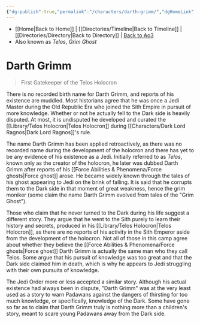 ```yaml
---
{"dg-publish":true,"permalink":"/characters/darth-grimm/","dgHomeLink":false}
---
```


- [[Home\|Back to Home]] | [[Directories/Timeline\|Back to Timeline]] | [[Directories/Directory\|Back to Directory]] | [Back to Ao3](https://archiveofourown.org/works/19334440/chapters/45992584)
- Also known as *Telos*, *Grim Ghost*

# Darth Grimm
>First Gatekeeper of the Telos Holocron

There is no recorded birth name for Darth Grimm, and reports of his existence are muddled. Most historians agree that he was once a Jedi Master during the Old Republic Era who joined the Sith Empire in pursuit of more knowledge. Whether or not he actually fell to the Dark side is heavily disputed. At most, it is undisputed he developed and curated the [[Library/Telos Holocron\|Telos Holocron]] during [[Characters/Dark Lord Ragnos\|Dark Lord Ragnos]]'s rule. 

The name Darth Grimm has been applied retroactively, as there was no recorded name during the development of the holocron and there has yet to be any evidence of his existence as a Jedi. Initially referred to as *Telos*, known only as the creator of the holocron, he later was dubbed Darth Grimm after reports of his [[Force Abilities & Phenomena/Force ghosts\|Force ghost]] arose. He became widely known through the tales of his ghost appearing to Jedi on the brink of falling. It is said that he corrupts them to the Dark side in that moment of great weakness, hence the grim moniker (some claim the name Darth Grimm evolved from tales of the "Grim Ghost"). 

Those who claim that he never turned to the Dark during his life suggest a different story. They argue that he went to the Sith purely to learn their history and secrets, produced in his [[Library/Telos Holocron\|Telos Holocron]], as there are no reports of his activity in the Sith Emperor aside from the development of the holocron. Not all of those in this camp agree about whether they believe the [[Force Abilities & Phenomena/Force ghosts\|Force ghost]] Darth Grimm is actually the same man who they call Telos. Some argue that his pursuit of knowledge was too great and that the Dark side claimed him in death, which is why he appears to Jedi struggling with their own pursuits of knowledge. 

The Jedi Order more or less accepted a similar story. Although his actual existence had always been in dispute, "Darth Grimm" was at the very least used as a story to warn Padawans against the dangers of thirsting for too much knowledge, or specifically, knowledge of the Dark. Some have gone so far as to claim that Darth Grimm truly is nothing more than a children's story, meant to scare young Padawans away from the Dark side. 